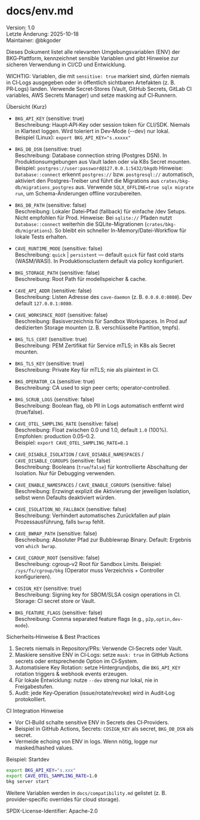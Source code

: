 # docs/env.md

Version: 1.0  
Letzte Änderung: 2025-10-18  
Maintainer: @bkgoder

Dieses Dokument listet alle relevanten Umgebungsvariablen (ENV) der BKG‑Plattform, kennzeichnet sensible Variablen und gibt Hinweise zur sicheren Verwendung in CI/CD und Entwicklung.

WICHTIG: Variablen, die mit `sensitive: true` markiert sind, dürfen niemals in CI‑Logs ausgegeben oder in öffentlich sichtbaren Artefakten (z. B. PR‑Logs) landen. Verwende Secret‑Stores (Vault, GitHub Secrets, GitLab CI variables, AWS Secrets Manager) und setze masking auf CI‑Runnern.

Übersicht (Kurz)
- `BKG_API_KEY` (sensitive: true)  
  Beschreibung: Haupt‑API‑Key oder session token für CLI/SDK. Niemals in Klartext loggen. Wird toleriert in Dev‑Mode (--dev) nur lokal.  
  Beispiel (Linux): `export BKG_API_KEY="s.xxxxx"`

- `BKG_DB_DSN` (sensitive: true)  
  Beschreibung: Database connection string (Postgres DSN). In Produktionsumgebungen aus Vault laden oder via K8s Secret mounten.  
  Beispiel: `postgres://user:password@127.0.0.1:5432/bkgdb`
  Hinweise: `Database::connect` erkennt `postgres://` bzw. `postgresql://` automatisch, aktiviert den Postgres-Treiber und führt die Migrations aus `crates/bkg-db/migrations_postgres` aus. Verwende `SQLX_OFFLINE=true sqlx migrate run`, um Schema-Änderungen offline vorzubereiten.

- `BKG_DB_PATH` (sensitive: false)  
  Beschreibung: Lokaler Datei‑Pfad (fallback) für einfache /dev Setups. Nicht empfohlen für Prod.
  Hinweise: Bei `sqlite://` Pfaden nutzt `Database::connect` weiterhin die SQLite-Migrationen (`crates/bkg-db/migrations`). So bleibt ein schneller In-Memory/Datei-Workflow für lokale Tests erhalten.

- `CAVE_RUNTIME_MODE` (sensitive: false)  
  Beschreibung: `quick` | `persistent` — default `quick` für fast cold starts (WASM/WASI). In Produktionsclustern default via policy konfiguriert.

- `BKG_STORAGE_PATH` (sensitive: false)  
  Beschreibung: Root Path für modellspeicher & cache.

- `CAVE_API_ADDR` (sensitive: false)  
  Beschreibung: Listen Adresse des `cave-daemon` (z. B. `0.0.0.0:8080`). Dev default `127.0.0.1:8080`.

- `CAVE_WORKSPACE_ROOT` (sensitive: false)  
  Beschreibung: Basisverzeichnis für Sandbox Workspaces. In Prod auf dedizierten Storage mounten (z. B. verschlüsselte Partition, tmpfs).

- `BKG_TLS_CERT` (sensitive: true)  
  Beschreibung: PEM Zertifikat für Service mTLS; in K8s als Secret mounten.

- `BKG_TLS_KEY` (sensitive: true)  
  Beschreibung: Private Key für mTLS; nie als plaintext in CI.

- `BKG_OPERATOR_CA` (sensitive: true)  
  Beschreibung: CA used to sign peer certs; operator‑controlled.

- `BKG_SCRUB_LOGS` (sensitive: false)  
  Beschreibung: Boolean flag, ob PII in Logs automatisch entfernt wird (true/false).

- `CAVE_OTEL_SAMPLING_RATE` (sensitive: false)  
  Beschreibung: Float zwischen 0.0 und 1.0, default `1.0` (100%). Empfohlen: production 0.05–0.2.  
  Beispiel: `export CAVE_OTEL_SAMPLING_RATE=0.1`

- `CAVE_DISABLE_ISOLATION` / `CAVE_DISABLE_NAMESPACES` / `CAVE_DISABLE_CGROUPS` (sensitive: false)  
  Beschreibung: Booleans (`true`/`false`) für kontrollierte Abschaltung der Isolation. Nur für Debugging verwenden.

- `CAVE_ENABLE_NAMESPACES` / `CAVE_ENABLE_CGROUPS` (sensitive: false)  
  Beschreibung: Erzwingt explizit die Aktivierung der jeweiligen Isolation, selbst wenn Defaults deaktiviert würden.

- `CAVE_ISOLATION_NO_FALLBACK` (sensitive: false)  
  Beschreibung: Verhindert automatisches Zurückfallen auf plain Prozessausführung, falls `bwrap` fehlt.

- `CAVE_BWRAP_PATH` (sensitive: false)  
  Beschreibung: Absoluter Pfad zur Bubblewrap Binary. Default: Ergebnis von `which bwrap`.

- `CAVE_CGROUP_ROOT` (sensitive: false)  
  Beschreibung: cgroup‑v2 Root für Sandbox Limits. Beispiel: `/sys/fs/cgroup/bkg` (Operator muss Verzeichnis + Controller konfigurieren).

- `COSIGN_KEY` (sensitive: true)  
  Beschreibung: Signing key for SBOM/SLSA cosign operations in CI. Storage: CI secret store or Vault.

- `BKG_FEATURE_FLAGS` (sensitive: false)  
  Beschreibung: Comma separated feature flags (e.g., `p2p,optin,dev-mode`).

Sicherheits‑Hinweise & Best Practices
1. Secrets niemals in Repository/PRs: Verwende CI‑Secrets oder Vault.  
2. Maskiere sensitive ENV in CI‑Logs: setze `mask: true` in GitHub Actions secrets oder entsprechende Option im CI‑System.  
3. Automatisiere Key Rotation: setze Hintergrundjobs, die `BKG_API_KEY` rotation triggers & webhook events erzeugen.  
4. Für lokale Entwicklung: nutze `--dev` streng nur lokal, nie in Freigabestufen.  
5. Audit: jede Key‑Operation (issue/rotate/revoke) wird in Audit‑Log protokolliert.

CI Integration Hinweise
- Vor CI‑Build schalte sensitive ENV in Secrets des CI‑Providers.  
- Beispiel in GitHub Actions, Secrets: `COSIGN_KEY` als secret, `BKG_DB_DSN` als secret.  
- Vermeide echoing von ENV in logs. Wenn nötig, logge nur masked/hashed values.

Beispiel: Startdev
```bash
export BKG_API_KEY="s.xxx"
export CAVE_OTEL_SAMPLING_RATE=1.0
bkg server start
```

Weitere Variablen werden in `docs/compatibility.md` gelistet (z. B. provider‑specific overrides für cloud storage).

SPDX-License-Identifier: Apache-2.0
